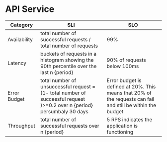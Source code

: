 # API Service

| Category     | SLI | SLO                                                                                                         |
|--------------|-----|-------------------------------------------------------------------------------------------------------------|
| Availability |  total number of successful requests / total number of requests   | 99%                                                                                                         |
| Latency      |    buckets of requests in a histogram showing the 90th percentile over the last n {period}  | 90% of requests below 100ms                                                                                 |
| Error Budget |   total number of unsuccessful request = (1- total number of successful request )>=0.2 over n {period} persumbaly 30 days | Error budget is defined at 20%. This means that 20% of the requests can fail and still be within the budget |
| Throughput   |   total number of successful requests over n {period}  | 5 RPS indicates the application is functioning                                                              |
